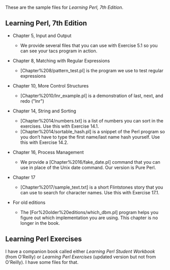 These are the sample files for *Learning Perl, 7th Edition*.

## Learning Perl, 7th Edition

* Chapter 5, Input and Output
	- We provide several files that you can use with Exercise 5.1
	so you can see your tacs program in action.

* Chapter 8, Matching with Regular Expressions
	- [Chapter%208/pattern_test.pl] is the program we use to test regular expressions

* Chapter 10, More Control Structures
	- [Chapter%2010/lnr_example.pl] is a demonstration of last, next, and redo ("lnr")

* Chapter 14, String and Sorting
	- [Chapter%2014/numbers.txt] is a list of numbers you can sort in the exercises. Use
	this with Exercise 14.1.
	- [Chapter%2014/sortable_hash.pl] is a snippet of the Perl program so you
	don’t have to type the first name/last name hash yourself. Use this
	with Exercise 14.2.

* Chapter 16, Process Management
	- We provide a [Chapter%2016/fake_date.pl] command that you can use in place
	of the Unix date command. Our version is Pure Perl.

* Chapter 17
	- [Chapter%2017/sample_text.txt] is a short Flintstones story that you can use
	to search for character names. Use this with Exercise 17.1.

* For old editions
	- The [For%20older%20editions/which_dbm.pl] program helps you figure out which implementation
	you are using. This chapter is no longer in the book.

## Learning Perl Exercises

I have a companion book called either *Learning Perl Student Workbook* (from
O'Reilly) or *Learning Perl Exercises* (updated version but not from O'Reilly).
I have some files for that.

